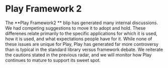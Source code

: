 # Play Framework 2

The **Play Framework2 ** blip has generated many internal discussions. We had competing suggestions to move it to adopt and hold. These differenes relate primarily to the specific applications for which it is used, how it is used, and what expectations people have for it. While none of these issues are unique for Play, Play has generated far more controversy than is typical in the standard library versus framework debate. We reiterate the cautions stated in the previous radar, and we will monitor how Play continues to mature to support its sweet spot.
